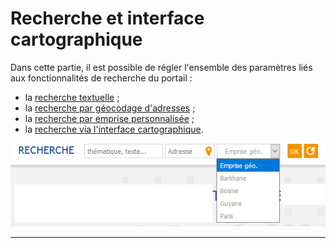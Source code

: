 # Recherche et interface cartographique

Dans cette partie, il est possible de régler l'ensemble des paramètres liés aux fonctionnalités de recherche du portail :

* la [recherche textuelle](/settings/search-map/searchtext.md) ;
* la [recherche par géocodage d'adresses](/settings/search-map/adresse.md) ;
* la [recherche par emprise personnalisée](/settings/search-map/searchbbox.md) ;
* la [recherche via l'interface cartographique](/settings/search-map/searchmap.md).

![](/assets/front_search_modes.png)

---



